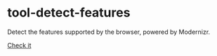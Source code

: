 # tool-detect-features
Detect the features supported by the browser, powered by Modernizr.

[Check it](https://unknownmoon.github.io/tool-detect-features)
